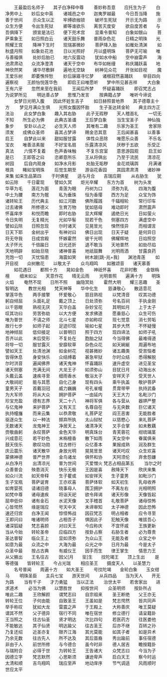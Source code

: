 <!-- { "loadSidebar": true } -->
　　王最盈后名师子　　其子白净释中尊
　　善妙称吾意　　应托生为子
　　白净男中上　　妙后女中英
　　诸城邑之中　　迦夷罗越最
　　今日吾当降　　施善于世间
　　示众生以正　　牢缚欲枷锁
　　破坏生死狱　　开示无为路
　　示众生方便　　令出生死狱
　　卿等谁欲乐　　离苦灭度安
　　欲自度苦者　　与吾俱降下
　　颁宣是法已　　便下兜术宫
　　显乘令普知　　白象如银山
　　菩萨乘象王　　如日照白云
　　诸天鼓乐舞　　普雨杂色花
　　日精之明珠　　光照耀王宫
　　降神下生时　　现瑞甚微妙
　　菩萨降入胎　　如雁处清渊
　　如秋盛月照　　如象处花池
　　日以光照好　　月以盛明珠
　　菩萨无可喻　　唯与善福俱
　　处妙后胎已　　地六反震动
　　犹如水中船　　空中崩雷声
　　海池肃肃动　　众流净澄清
　　诸天于空中　　布华如帐缦
　　称庆踊跃喜　　地神欣然笑
　　诸华尽敷鲜　　遍地无空缺
　　树神见众花　　开张如目视
　　魔王爱乐树　　即萎憔悴愁
　　妙后寐寤寻忆梦　　诸根寂然喜踊跃
　　举目四向遍察视　　王颜怡悦莲华色
　　即启王曰唯愿听　　梦中所见甚吉祥
　　大白象王有六牙　　忽然来至在我前
　　王闻后所梦　　怀疑喜踊跃
　　即召梵志占　　为说梦所见
　　明达善占梦　　思惟乃发言
　　按典籍占梦　　唯听今谛说
　　女梦日光明入腹　　因此怀妊生吉子
　　如日赫照普地界　　其子德尊主十方
　　梦见月满众生俱　　光照女腹因怀胎
　　生子圣达转金轮　　典主四方正法治
　　此女梦白象　　趣入其右胁
　　此子无瑕秽　　天人稽首礼
　　一切无不知　　所生必为佛
　　此典古圣谶　　王后梦白象
　　当生宝圣子　　神仙独象步
　　安卦以占之　　必生天人师
　　其唯有二趣　　乐家为圣王
　　舍家除须发　　成佛众圣师
　　喜其占梦谛　　赐金恣其意
　　王后闻甚喜　　以善事启王
　　自梦此以来　　甜如服甘露
　　体性众恶除　　唯愿乐众善
　　不乐名宝衣　　唯善洁素服
　　不好宝名扇　　乐露清凉风
　　厌秽于五欲　　乐受正真法
　　六情不复着　　色声香味触
　　不复乐宫室　　意思游园观
　　启王如是已　　王即答之曰
　　恣卿意所乐　　王从将俱出
　　乃至于流民　　清凉花树园
　　后自内观身　　如净水月影
　　处胎无垢秽　　金花琉璃舆
　　月满诸根具　　睹如宝明珠
　　后觉生期至　　游诣花香园
　　其园肃肃清　　诸妙神来集
如来生品第四
　　于时佛星　　适与月合　　吉瑞应期
　　从右胁生　　犹如云除　　千日霍现
　　譬如久冥　　炬光卒耀　　东方为首
　　树为头发　　华草为毛　　莲花为面
　　青莲为眼　　丹树为口　　须弥为乳
　　四海为腹　　中土为腰　　南方为髋
　　私为垂珠　　恒为香璎　　西方为足
　　众宝为饰　　诸转轮王　　历代典主
　　如江河数　　佛所履践　　千辐相轮
　　常行印车　　过去诸佛　　所修德义
　　生育万物　　犹如慈母　　难动即时
　　肃然震声　　怀喜庠序　　和悦而瞻
　　即时右胁　　显大辉耀　　遏绝日光
　　日如萤火　　令日失明　　无复精光
　　光如华髻　　现若干色　　侧塞四方
　　满虚空中　　譬如云除　　日照忽现
　　尔时诸天　　见晃昱光　　悚然怪异
　　而相谓言　　日天下耶　　金树出乎
　　有神对曰　　佛日出现　　日天子疑
　　是何异日　　将无夺我　　日成宫殿
　　怀嫉霍然　　彼千光明　　佛耀辉地
　　日焰照空　　太子怀光　　千倍踰日
　　日光还折　　退不敢当　　天地普然
　　如劫尽焰　　天地明辟　　如始旦晓
　　诸神普喜　　地祇鼓舞　　光明雨洒
　　甘露良药　　充饱一切　　灭忧恼患
　　海震如笑　　树木跛[跳-兆+我]　　渊池青莲
　　如开目视　　众树散花　　以敬太子
　　众鸟翔鸣　　如雅颂音　　诸天慕善
　　如花遇日　　都照十方　　晃如金色
　　神祇怀喜　　花非时敷　　金银栴檀
　　细末如尘　　天意作花　　晴无云雨
　　光明普照　　遍满十方　　明珠火焰
　　奄然不现　　日所不照　　幽隐冥处
　　霍然大明　　耀三恶趣　　圣智明达
　　教世光相　　梵天神等　　华中化生
　　慈谦敬心　　散适意花　　掌莲华色
　　两手接擎　　怀爱敬心　　慈目熟视
　　以梵清音　　叹其功德　　躬自倾屈
　　头面礼足　　戴之顶上　　日处须弥
　　号名百祠　　手执金刚　　以千慈眼
　　熟视无厌　　天华白盖　　杂妙宝花
　　其明如月　　上于太子　　叹其功曰
　　劳苦弥劫　　以大方便　　发求佛道
　　愿垂慈心　　众生可伤　　唯为普世
　　不请之师　　北斗七星　　亦如称叹
　　现七觉意　　消七劳垢　　故行七步
　　如师子起　　足迹印现　　喻如七星
　　其步大然　　不怀疑慢　　地神倾屈
　　低仰接足　　以普明日　　照于四方
　　现四谛法　　如师子吼　　吾齐以此
　　末后受形　　不复处在　　胞胎之狱
　　今当得佛　　最难得道　　将导一切
　　服甘露灭　　安靡软草　　杂色众花
　　如天綩綖　　周遍布地　　譬如天王
　　处清池渊　　如金树花　　视甚微妙
　　诸五趣类　　受苦恼者　　皆得休息
　　身安快乐　　众结缚着　　甚急牢狱
　　尔时众结　　悉得解脱　　尔时洪音
　　遍闻佛界　　诸天鬼神　　怀喜踊跃
　　速升虚空　　进见圣宝　　诸天侧塞
　　充满无间　　大龙王子　　如须弥山
　　目犹日月　　动海出水　　头戴云盖
　　速疾寻至　　细雨香水　　敬浴太子
　　安祥天子　　受天世人　　大敬祠祀
　　能与其愿　　自化己身　　现有四头
　　乘牛执盖　　敬护菩萨　　童男天子
　　首戴羽冠　　威力巍巍　　号孔雀幢
　　贯胄带甲　　执持武备　　为大军师
　　将从大众　　拥护菩萨　　一由延内
　　天王大力　　名毗沙门　　珍宝充盈
　　德有志界　　天二十八　　神将军俱
　　各与营从　　器钾严整　　与亿鬼神
　　来护菩萨　　又有天王　　名尊自在
　　与无央数　　巨亿诸天　　执持幢旛
　　而来云集　　以恭肃敬　　礼菩萨足
　　阎王恶害　　无能胜者　　驱逐众生
　　以一种法　　掷弃所执　　太山狱杖
　　以慈愍心　　来礼菩萨　　无数诸天
　　龙鬼神王　　净居天上　　诸清净天
　　叉手合掌　　如未敷藕　　赍敬曲躬
　　永叹菩萨　　金色天华　　明真珠台
　　青芙蓉花　　绀琉璃茎　　兴成意花
　　若干妙色　　末栴檀香　　散下如雨
　　天女空中　　眷属俱来　　鼓天伎乐
　　歌叹功勋　　往古修行　　众亿善本
　　果报成熟　　润及群生　　庆云震乐
　　诸天散华　　身放光明　　晃晃昱昱
　　诸天吒叹　　众生欢喜　　蒙佛神德
　　普严世界　　金鸟诸龙　　俱怀和协
　　天阿须伦　　弃舍怨嫌　　从白净月
　　出清凉光　　普为世间　　灭爱憎火
梵志占相品第五
　　当尔之时　　众善普会　　殃患消灭
　　快乐无极　　王因是喜　　赦降天下
　　欣庆来集　　如众川流　　如天帝释
　　生子瞿或　　如安祥天　　生子童男
　　如毗沙门　　生子宝瓶　　菩萨诞育
　　王亦欢喜　　菩萨体软　　如天初生
　　乳母收养　　如育婴孩　　请诸旧德
　　晓事母人　　围卫拥护　　不离左右
　　光相明照　　如梵中尊　　诸母速疾
　　将诣天祀　　欲令拜谒　　诸天形像
　　天像皆起　　屈申低仰　　诸有金石
　　水泥天像　　叉手稽首　　礼敬菩萨
　　诸母惊怖　　心皆愕然　　缘是瑞应
　　号天中天　　未谛审知　　太子神德
　　因此恐怖　　速还归宫　　白净王闻
　　惊怪怖战　　因召梵志　　明占相者
　　应令寻至　　王即问曰　　唯诸明师
　　占相吾子　　惧因此子　　犯触天像
　　唯拔吾心　　诸深狐疑　　梵志喜颜
　　对曰天王　　今应称庆　　不宜怀戚
　　王族更新　　当从今始　　转轮圣帝
　　应临四方　　按卦占察　　右胁生者
　　必为尊贵　　圣达普智　　临众王上
　　显如须弥　　为众山王　　无能及者
　　众宝之中　　如意为最　　众流之中
　　大海为最　　众光之中　　日月为最
　　今是太子　　众圣中最　　按占古典
　　有威仪王　　因手而生　　律王掌生
　　情思力王　　从父腋出　　王名往古
　　因父[月　　坒]生　　抆陀竭王　　顶上生出
　　是等德强　　皆转轮王　　今占光瑞
　　相应圣王　　摄度天人　　以圣慧力
　　名号普闻　　周遍十方　　如大圣王
　　号抆陀竭　　金轮白象　　玉女绀马
　　明珠圣臣　　主兵七宝　　游天世间
　　从兵四品　　当为天人　　开无为路
　　当有千子　　才力勇猛　　当以正法
　　治世太平　　若舍家出　　进求道术
　　必当为佛　　以慧胜世　　抑按世间
　　众圣明师　　按卦所占　　唯此二趣
　　王欣解颜　　谓梵志曰　　自宗祖来
　　圣王断绝　　父王亦无　　转轮王位
　　子何由能　　自致圣王　　王虽如是
　　梵志愕然　　皆共同声　　举手称叹
　　犹如大龙　　雷震之声　　于王殿上
　　大称善庆　　唯王莫疑　　谓其不然
　　父子德异　　宿行不同　　唯在宿世
　　修立德行　　请呈籍卦　　王当照之
　　往古仙圣　　贤才明达　　次比四句
　　若医药方　　往医娄他　　不能敏达
　　其子仙贤　　明达踰父　　往古圣王
　　后亦不继　　百转之孙　　乃复还绍
　　近圣亦复　　限齐江海　　其光莫能
　　如其子者　　如是异术　　乃余无数
　　往古先人　　所不达及　　其后苗裔
　　秀出踰前　　事任宿德　　非由于人
　　前世所修　　与今德合　　虽今时非
　　德人居吉　　瞻按籍卦　　与瑞附合
　　必得于世　　为转轮王　　王告诸大
　　众梵志曰　　今当为子　　因德立字
　　梵志默然　　心思斯须　　谦逊卑声
　　启白天王　　察今时运　　太清和顺
　　吉鸟翔鸣　　瑞应至声　　地动庠序
　　节气调适　　风雨顺时　　世应太平
